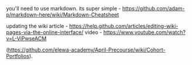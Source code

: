 you'll need to use markdown.  its super simple - https://github.com/adam-p/markdown-here/wiki/Markdown-Cheatsheet

updating the wiki
article - https://help.github.com/articles/editing-wiki-pages-via-the-online-interface/
video - https://www.youtube.com/watch?v=L-ViPwseACM

(https://github.com/elewa-academy/April-Precourse/wiki/Cohort-Portfolios).  